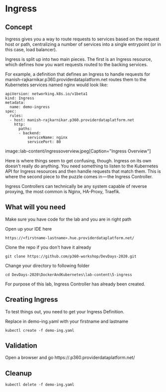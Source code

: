 # Ingress 



## Concept

Ingress gives you a way to route requests to services based on the request host or path, centralizing a number of services into a single entrypoint (or in this case, load balancer).



Ingress is split up into two main pieces. The first is an Ingress resource, which defines how you want requests routed to the backing services.

For example, a definition that defines an Ingress to handle requests for manish-rajkarnikar.p360.providerdataplatform.net  routes them to the Kubernetes services named nginx would look like:

```
apiVersion: networking.k8s.io/v1beta1
kind: Ingress
metadata:
  name: demo-ingress
spec:
  rules:
  - host: manish-rajkarnikar.p360.providerdataplatform.net
    http:
      paths:
      - backend:
          serviceName: nginx
          servicePort: 80

```

image::lab-content/ingressoverview.jpeg[Caption="Ingress Overview"]


Here is where things seem to get confusing, though. Ingress on its own doesn't really do anything. You need something to listen to the Kubernetes API for Ingress resources and then handle requests that match them. This is where the second piece to the puzzle comes in — the Ingress Controller.

Ingress Controllers can technically be any system capable of reverse proxying,  the most common is Nginx, HA-Proxy, Traefik.


## What will you need

Make sure you have code for the lab and you are in right path

Open up your IDE here

`https://<firstname-lastname>.hue.providerdataplatform.net/`

Clone the repo if you don't have it already

`git clone https://github.com/p360-workshop/DevDays-2020.git`

Change your directory to following folder

`cd DevDays-2020\DockerAndKubernetes\lab-content\5-ingress`



For purpose of this lab,  Ingress Controller has already been created. 


## Creating Ingress

To test things out, you need to get your Ingress Definition.


Replace <firstname-lastname> in demo-ing.yaml with your firstname and lastname

`kubectl create -f demo-ing.yaml`

## Validation

Open a browser and go https://<firstname-lastname>.p360.providerdataplatform.net/

## Cleanup

`kubectl delete -f demo-ing.yaml`